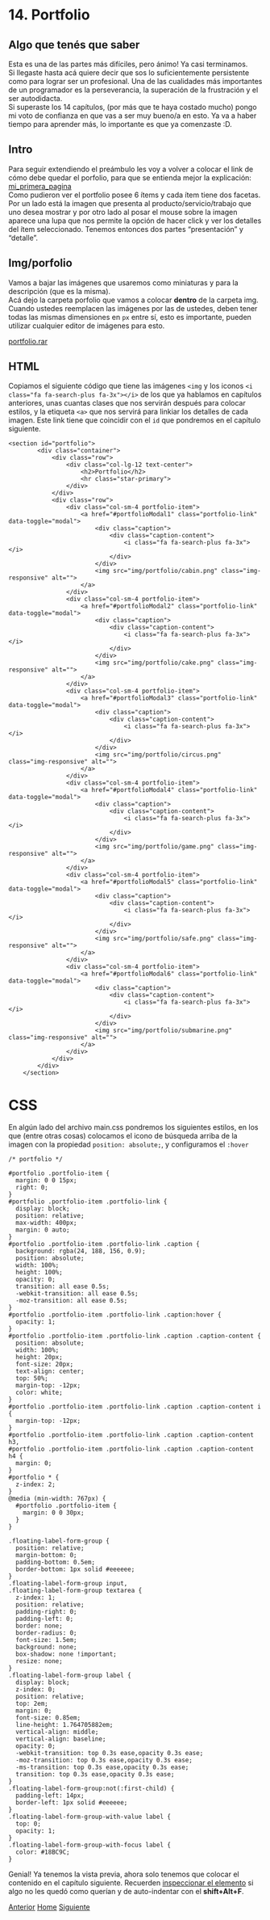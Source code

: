 # 14. Portfolio

## Algo que tenés que saber

Esta es una de las partes más difíciles, pero ánimo! Ya casi terminamos.<br />
Si llegaste hasta acá quiere decir que sos lo suficientemente persistente como para lograr ser un profesional. Una de las cualidades más importantes de un programador es la perseverancia, la superación de la frustración y el ser autodidacta.<br />
Si superaste los 14 capítulos, (por más que te haya costado mucho) pongo mi voto de confianza en que vas a ser muy bueno/a en esto. Ya va a haber tiempo para aprender más, lo importante es que ya comenzaste :D.

## Intro

Para seguir extendiendo el preámbulo les voy a volver a colocar el link de cómo debe quedar el porfolio, para que se entienda mejor la explicación:<br />
<a target="_blank" href="http://dacu.com.ar/mi_primera_pagina/">mi_primera_pagina</a><br />
Como pudieron ver el portfolio posee 6 ítems y cada ítem tiene dos facetas. Por un lado está la imagen que presenta al producto/servicio/trabajo que uno desea mostrar y por otro lado al posar el mouse sobre la imagen aparece una lupa que nos permite la opción de hacer click y ver los detalles del ítem seleccionado. Tenemos entonces dos partes “presentación” y “detalle”.


## Img/porfolio

Vamos a bajar las imágenes que usaremos como miniaturas y para la descripción (que es la misma).<br />
Acá dejo la carpeta porfolio que vamos a colocar **dentro** de la carpeta img.
Cuando ustedes reemplacen las imágenes por las de ustedes, deben tener todas las mismas dimensiones en `px` entre sí, esto es importante, pueden utilizar cualquier editor de imágenes para esto.

<a target="_blank" href="https://fgarciajulia.github.io/mi_primera_pagina/portfolio.rar">portfolio.rar</a>

## HTML

Copiamos el siguiente código que tiene las imágenes `<img` y los iconos `<i class="fa fa-search-plus fa-3x"></i>` de los que ya hablamos en capítulos anteriores, unas cuantas clases que nos servirán después para colocar estilos, y la etiqueta `<a>` que nos servirá para linkiar los detalles de cada imagen. Este link tiene que coincidir con el `id` que pondremos en el capítulo siguiente.


```
<section id="portfolio">
        <div class="container">
            <div class="row">
                <div class="col-lg-12 text-center">
                    <h2>Portfolio</h2>
                    <hr class="star-primary">
                </div>
            </div>
            <div class="row">
                <div class="col-sm-4 portfolio-item">
                    <a href="#portfolioModal1" class="portfolio-link" data-toggle="modal">
                        <div class="caption">
                            <div class="caption-content">
                                <i class="fa fa-search-plus fa-3x"></i>
                            </div>
                        </div>
                        <img src="img/portfolio/cabin.png" class="img-responsive" alt="">
                    </a>
                </div>
                <div class="col-sm-4 portfolio-item">
                    <a href="#portfolioModal2" class="portfolio-link" data-toggle="modal">
                        <div class="caption">
                            <div class="caption-content">
                                <i class="fa fa-search-plus fa-3x"></i>
                            </div>
                        </div>
                        <img src="img/portfolio/cake.png" class="img-responsive" alt="">
                    </a>
                </div>
                <div class="col-sm-4 portfolio-item">
                    <a href="#portfolioModal3" class="portfolio-link" data-toggle="modal">
                        <div class="caption">
                            <div class="caption-content">
                                <i class="fa fa-search-plus fa-3x"></i>
                            </div>
                        </div>
                        <img src="img/portfolio/circus.png" class="img-responsive" alt="">
                    </a>
                </div>
                <div class="col-sm-4 portfolio-item">
                    <a href="#portfolioModal4" class="portfolio-link" data-toggle="modal">
                        <div class="caption">
                            <div class="caption-content">
                                <i class="fa fa-search-plus fa-3x"></i>
                            </div>
                        </div>
                        <img src="img/portfolio/game.png" class="img-responsive" alt="">
                    </a>
                </div>
                <div class="col-sm-4 portfolio-item">
                    <a href="#portfolioModal5" class="portfolio-link" data-toggle="modal">
                        <div class="caption">
                            <div class="caption-content">
                                <i class="fa fa-search-plus fa-3x"></i>
                            </div>
                        </div>
                        <img src="img/portfolio/safe.png" class="img-responsive" alt="">
                    </a>
                </div>
                <div class="col-sm-4 portfolio-item">
                    <a href="#portfolioModal6" class="portfolio-link" data-toggle="modal">
                        <div class="caption">
                            <div class="caption-content">
                                <i class="fa fa-search-plus fa-3x"></i>
                            </div>
                        </div>
                        <img src="img/portfolio/submarine.png" class="img-responsive" alt="">
                    </a>
                </div>
            </div>
        </div>
    </section>
```
# CSS

En algún lado del archivo main.css pondremos los siguientes estilos, en los que (entre otras cosas) colocamos el icono de búsqueda arriba de la imagen con la propiedad `position: absolute;`, y configuramos el `:hover`

```
/* portfolio */

#portfolio .portfolio-item {
  margin: 0 0 15px;
  right: 0;
}
#portfolio .portfolio-item .portfolio-link {
  display: block;
  position: relative;
  max-width: 400px;
  margin: 0 auto;
}
#portfolio .portfolio-item .portfolio-link .caption {
  background: rgba(24, 188, 156, 0.9);
  position: absolute;
  width: 100%;
  height: 100%;
  opacity: 0;
  transition: all ease 0.5s;
  -webkit-transition: all ease 0.5s;
  -moz-transition: all ease 0.5s;
}
#portfolio .portfolio-item .portfolio-link .caption:hover {
  opacity: 1;
}
#portfolio .portfolio-item .portfolio-link .caption .caption-content {
  position: absolute;
  width: 100%;
  height: 20px;
  font-size: 20px;
  text-align: center;
  top: 50%;
  margin-top: -12px;
  color: white;
}
#portfolio .portfolio-item .portfolio-link .caption .caption-content i {
  margin-top: -12px;
}
#portfolio .portfolio-item .portfolio-link .caption .caption-content h3,
#portfolio .portfolio-item .portfolio-link .caption .caption-content h4 {
  margin: 0;
}
#portfolio * {
  z-index: 2;
}
@media (min-width: 767px) {
  #portfolio .portfolio-item {
    margin: 0 0 30px;
  }
}

.floating-label-form-group {
  position: relative;
  margin-bottom: 0;
  padding-bottom: 0.5em;
  border-bottom: 1px solid #eeeeee;
}
.floating-label-form-group input,
.floating-label-form-group textarea {
  z-index: 1;
  position: relative;
  padding-right: 0;
  padding-left: 0;
  border: none;
  border-radius: 0;
  font-size: 1.5em;
  background: none;
  box-shadow: none !important;
  resize: none;
}
.floating-label-form-group label {
  display: block;
  z-index: 0;
  position: relative;
  top: 2em;
  margin: 0;
  font-size: 0.85em;
  line-height: 1.764705882em;
  vertical-align: middle;
  vertical-align: baseline;
  opacity: 0;
  -webkit-transition: top 0.3s ease,opacity 0.3s ease;
  -moz-transition: top 0.3s ease,opacity 0.3s ease;
  -ms-transition: top 0.3s ease,opacity 0.3s ease;
  transition: top 0.3s ease,opacity 0.3s ease;
}
.floating-label-form-group:not(:first-child) {
  padding-left: 14px;
  border-left: 1px solid #eeeeee;
}
.floating-label-form-group-with-value label {
  top: 0;
  opacity: 1;
}
.floating-label-form-group-with-focus label {
  color: #18BC9C;
}

```
Genial! Ya tenemos la vista previa, ahora solo tenemos que colocar el contenido en el capítulo siguiente.
Recuerden <a target="_blank" href="https://fgarciajulia.github.io/mi_primera_pagina/inspeccionar-elemento"> inspeccionar el elemento</a> si algo no les quedó como querían y de auto-indentar con el **shift+Alt+F**.


<div class="Grid">
    <a href="https://fgarciajulia.github.io/mi_primera_pagina/acerca-de" class="my-btn anterior">Anterior</a>
    <a href="https://fgarciajulia.github.io/mi_primera_pagina" class="my-btn home">Home</a>
    <a href="https://fgarciajulia.github.io/mi_primera_pagina/portfolio2" class="my-btn siguiente">Siguiente</a>
</div>